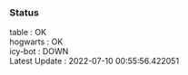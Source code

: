 ### Status


table : OK  
hogwarts : OK  
icy-bot : DOWN  
Latest Update : 2022-07-10 00:55:56.422051
